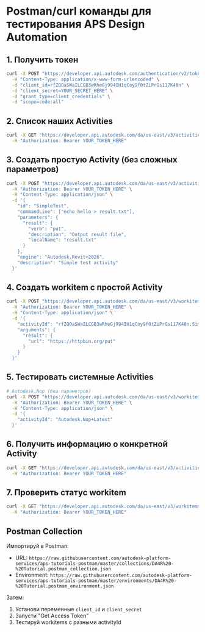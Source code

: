 # Postman/curl команды для тестирования APS Design Automation

## 1. Получить токен

```bash
curl -X POST "https://developer.api.autodesk.com/authentication/v2/token" \
  -H "Content-Type: application/x-www-form-urlencoded" \
  -d "client_id=rfZQOaSWaILCGB3wRheGj994IH1qCoy9f0tZiPrGs117K48n" \
  -d "client_secret=YOUR_SECRET_HERE" \
  -d "grant_type=client_credentials" \
  -d "scope=code:all"
```

## 2. Список наших Activities

```bash
curl -X GET "https://developer.api.autodesk.com/da/us-east/v3/activities" \
  -H "Authorization: Bearer YOUR_TOKEN_HERE"
```

## 3. Создать простую Activity (без сложных параметров)

```bash
curl -X POST "https://developer.api.autodesk.com/da/us-east/v3/activities" \
  -H "Authorization: Bearer YOUR_TOKEN_HERE" \
  -H "Content-Type: application/json" \
  -d '{
    "id": "SimpleTest",
    "commandLine": ["echo hello > result.txt"],
    "parameters": {
      "result": {
        "verb": "put",
        "description": "Output result file",
        "localName": "result.txt"
      }
    },
    "engine": "Autodesk.Revit+2026",
    "description": "Simple test activity"
  }'
```

## 4. Создать workitem с простой Activity

```bash
curl -X POST "https://developer.api.autodesk.com/da/us-east/v3/workitems" \
  -H "Authorization: Bearer YOUR_TOKEN_HERE" \
  -H "Content-Type: application/json" \
  -d '{
    "activityId": "rfZQOaSWaILCGB3wRheGj994IH1qCoy9f0tZiPrGs117K48n.SimpleTest",
    "arguments": {
      "result": {
        "url": "https://httpbin.org/put"
      }
    }
  }'
```

## 5. Тестировать системные Activities

```bash
# Autodesk.Nop (без параметров)
curl -X POST "https://developer.api.autodesk.com/da/us-east/v3/workitems" \
  -H "Authorization: Bearer YOUR_TOKEN_HERE" \
  -H "Content-Type: application/json" \
  -d '{
    "activityId": "Autodesk.Nop+Latest"
  }'
```

## 6. Получить информацию о конкретной Activity

```bash
curl -X GET "https://developer.api.autodesk.com/da/us-east/v3/activities/rfZQOaSWaILCGB3wRheGj994IH1qCoy9f0tZiPrGs117K48n.ExtractViewsActivity" \
  -H "Authorization: Bearer YOUR_TOKEN_HERE"
```

## 7. Проверить статус workitem

```bash
curl -X GET "https://developer.api.autodesk.com/da/us-east/v3/workitems/YOUR_WORKITEM_ID" \
  -H "Authorization: Bearer YOUR_TOKEN_HERE"
```

## Postman Collection

Импортируй в Postman:
- URL: `https://raw.githubusercontent.com/autodesk-platform-services/aps-tutorials-postman/master/collections/DA4R%20-%20Tutorial.postman_collection.json`
- Environment: `https://raw.githubusercontent.com/autodesk-platform-services/aps-tutorials-postman/master/environments/DA4R%20-%20Tutorial.postman_environment.json`

Затем:
1. Установи переменные `client_id` и `client_secret`
2. Запусти "Get Access Token"
3. Тестируй workitems с разными activityId





